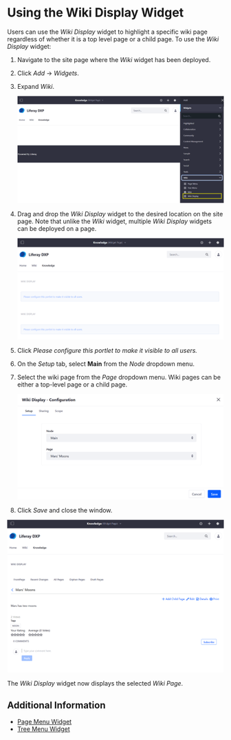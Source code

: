 # Using the Wiki Display Widget

Users can use the  _Wiki Display_ widget to highlight a specific wiki page regardless of whether it is a top level page or a child page. To use the _Wiki Display_ widget:

1. Navigate to the site page where the _Wiki_ widget has been deployed.
1. Click _Add_ &rarr; _Widgets_.
1. Expand _Wiki_.

    ![Adding the Wiki Display widget](./using-the-wiki-display-widget/images/01.png)

1. Drag and drop the _Wiki Display_ widget to the desired location on the site page. Note that unlike the _Wiki_ widget, multiple _Wiki Display_ widgets can be deployed on a page.

    ![Multiple Wiki Display widgets on a site page](./using-the-wiki-display-widget/images/02.png)

1. Click _Please configure this portlet to make it visible to all users._
1. On the _Setup_ tab, select **Main** from the _Node_ dropdown menu.
1. Select the wiki page from the _Page_ dropdown menu. Wiki pages can be either a top-level page or a child page.

    ![Wiki Display widget configuration](./using-the-wiki-display-widget/images/03.png)

1. Click _Save_ and close the window.

![Wiki Display widget displays an article.](./using-the-wiki-display-widget/images/04.png)

The _Wiki Display_ widget now displays the selected _Wiki Page_.

## Additional Information

* [Page Menu Widget](./using-the-page-menu-widget.md)
* [Tree Menu Widget](./using-the-tree-menu-widget.md)
